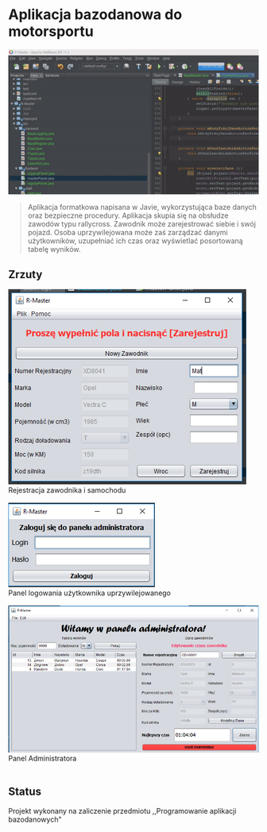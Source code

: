 
# Aplikacja bazodanowa do motorsportu
![Działanie](./screenshots/dzialanie.gif)
> Aplikacja formatkowa napisana w Javie, wykorzystująca baze danych oraz bezpieczne procedury. Aplikacja skupia się na obsłudze zawodów typu rallycross. Zawodnik może zarejestrować siebie i swój pojazd. Osoba uprzywilejowana może zaś zarządzać danymi użytkowników, uzupełniać ich czas oraz wyświetlać posortowaną tabelę wyników.

## Zrzuty
![Panel Rejestraci](./screenshots/rejestracja.png)</br>
Rejestracja zawodnika i samochodu
</br></br>
![Panel Logowania](./screenshots/logowanie.png)</br>
Panel logowania użytkownika uprzywilejowanego
</br></br>
![Panel Rejestraci](./screenshots/panel.png)</br>
Panel Administratora
</br></br>
## Status
Projekt wykonany na zaliczenie przedmiotu ,,Programowanie aplikacji bazodanowych"

